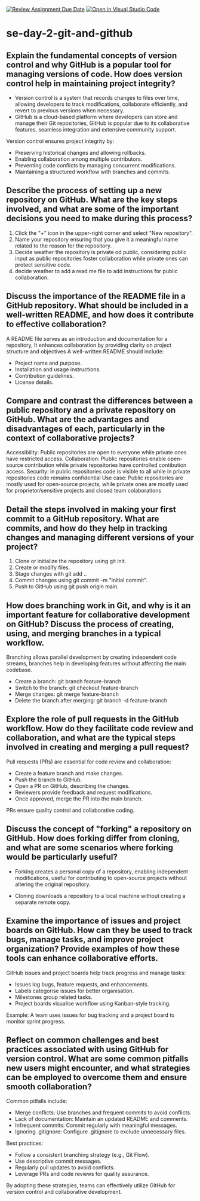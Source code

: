[![Review Assignment Due Date](https://classroom.github.com/assets/deadline-readme-button-22041afd0340ce965d47ae6ef1cefeee28c7c493a6346c4f15d667ab976d596c.svg)](https://classroom.github.com/a/8wgCKhpZ)
[![Open in Visual Studio Code](https://classroom.github.com/assets/open-in-vscode-2e0aaae1b6195c2367325f4f02e2d04e9abb55f0b24a779b69b11b9e10269abc.svg)](https://classroom.github.com/online_ide?assignment_repo_id=18410931&assignment_repo_type=AssignmentRepo)
# se-day-2-git-and-github
## Explain the fundamental concepts of version control and why GitHub is a popular tool for managing versions of code. How does version control help in maintaining project integrity?

- Version control is a system that records changes to files over time, allowing developers to track modifications, collaborate efficiently, and revert to previous versions when necessary.
- GitHub is a cloud-based platform where developers can store and manage their Git repositories, GitHub is popular due to its collaborative features, seamless integration and extensive community support.

Version control ensures project integrity by:
- Preserving historical changes and allowing rollbacks.
- Enabling collaboration among multiple contributors.
- Preventing code conflicts by managing concurrent modifications.
- Maintaining a structured workflow with branches and commits.

## Describe the process of setting up a new repository on GitHub. What are the key steps involved, and what are some of the important decisions you need to make during this process?

1. Click the "+" icon in the upper-right corner and select "New repository".
2. Name your repository ensuring that you give it a meaningful name related to the reason for the repository.
3. Decide weather the repository is private od public, considering public input as public repositories foster collaboration while private ones can protect sensitive code.
4. decide weather to add a read me file to add instructions for public collaboration.

## Discuss the importance of the README file in a GitHub repository. What should be included in a well-written README, and how does it contribute to effective collaboration?

A README file serves as an introduction and documentation for a repository, It enhances collaboration by providing clarity on project structure and objectives
A well-written README should include:

- Project name and purpose.
- Installation and usage instructions.
- Contribution guidelines.
- License details.

## Compare and contrast the differences between a public repository and a private repository on GitHub. What are the advantages and disadvantages of each, particularly in the context of collaborative projects?

Accessibility: Public repositories are open to everyone while private ones have restricted access.
Collaboration: Plublic repositories enable open-source contribution while private repositories have controlled contibution access.
Security: in public repositories code is visible to all while in private repositories code remains confidential
Use case: Public repositories are mostly used for open-source projects, while private ones are mostly used for proprietor/sensitive projects and closed team colaborations

## Detail the steps involved in making your first commit to a GitHub repository. What are commits, and how do they help in tracking changes and managing different versions of your project?

1. Clone or initialize the repository using git init.
2. Create or modify files.
3. Stage changes with git add ..
4. Commit changes using git commit -m "Initial commit".
5. Push to GitHub using git push origin main.

## How does branching work in Git, and why is it an important feature for collaborative development on GitHub? Discuss the process of creating, using, and merging branches in a typical workflow.

Branching allows parallel development by creating independent code streams, branches help in developing features without affecting the main codebase.

- Create a branch: git branch feature-branch
- Switch to the branch: git checkout feature-branch
- Merge changes: git merge feature-branch
- Delete the branch after merging: git branch -d feature-branch

## Explore the role of pull requests in the GitHub workflow. How do they facilitate code review and collaboration, and what are the typical steps involved in creating and merging a pull request?

Pull requests (PRs) are essential for code review and collaboration:

- Create a feature branch and make changes.
- Push the branch to GitHub.
- Open a PR on GitHub, describing the changes.
- Reviewers provide feedback and request modifications.
- Once approved, merge the PR into the main branch.

PRs ensure quality control and collaborative coding.

## Discuss the concept of "forking" a repository on GitHub. How does forking differ from cloning, and what are some scenarios where forking would be particularly useful?

- Forking creates a personal copy of a repository, enabling independent modifications, useful for contributing to open-source projects without altering the original repository.

- Cloning downloads a repository to a local machine without creating a separate remote copy.

## Examine the importance of issues and project boards on GitHub. How can they be used to track bugs, manage tasks, and improve project organization? Provide examples of how these tools can enhance collaborative efforts.

GitHub issues and project boards help track progress and manage tasks:

- Issues log bugs, feature requests, and enhancements.
- Labels categorise issues for better organisation.
- Milestones group related tasks.
- Project boards visualise workflow using Kanban-style tracking.

Example: A team uses issues for bug tracking and a project board to monitor sprint progress.

## Reflect on common challenges and best practices associated with using GitHub for version control. What are some common pitfalls new users might encounter, and what strategies can be employed to overcome them and ensure smooth collaboration?

Common pitfalls include:

- Merge conflicts: Use branches and frequent commits to avoid conflicts.
- Lack of documentation: Maintain an updated README and comments.
- Infrequent commits: Commit regularly with meaningful messages.
- Ignoring .gitignore: Configure .gitignore to exclude unnecessary files.

Best practices:

- Follow a consistent branching strategy (e.g., Git Flow).
- Use descriptive commit messages.
- Regularly pull updates to avoid conflicts.
- Leverage PRs and code reviews for quality assurance.

By adopting these strategies, teams can effectively utilize GitHub for version control and collaborative development.


